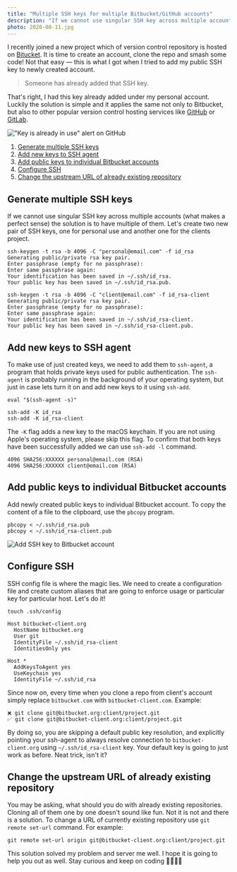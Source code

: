 ```yaml
---
title: "Multiple SSH keys for multiple Bitbucket/GitHub accounts"
description: "If we cannot use singular SSH key across multiple accounts (what makes a perfect sense) the solution is to have multiple of them. Let's create two new pair of SSH keys, one for personal use and another one for the clients project."
photo: 2020-08-11.jpg
---
```


I recently joined a new project which of version control repository is hosted on [Bitucket](https://bitbucket.org). It is time to create an account, clone the repo and smash some code! Not that easy — this is what I got when I tried to add my public SSH key to newly created account.

> Someone has already added that SSH key.

That's right, I had this key already added under my personal account. Luckily the solution is simple and it applies the same not only to Bitbucket, but also to other popular version control hosting services like [GitHub](https://github.com) or [GitLab](https://gitlab.com).

!["Key is already in use" alert on GitHub](/photos/2020-08-11-1.jpg)

1. [Generate multiple SSH keys](#generate-multiple-ssh-keys)
2. [Add new keys to SSH agent](#add-new-keys-to-ssh-agent)
3. [Add public keys to individual Bitbucket accounts](#add-public-keys-to-individual-bitbucket-accounts)
4. [Configure SSH](#configure-ssh)
5. [Change the upstream URL of already existing repository](#change-the-upstream-url-of-already-existing-repository)

## Generate multiple SSH keys

If we cannot use singular SSH key across multiple accounts (what makes a perfect sense) the solution is to have multiple of them. Let's create two new pair of SSH keys, one for personal use and another one for the clients project.

```
ssh-keygen -t rsa -b 4096 -C "personal@email.com" -f id_rsa
Generating public/private rsa key pair.
Enter passphrase (empty for no passphrase): 
Enter same passphrase again: 
Your identification has been saved in ~/.ssh/id_rsa.
Your public key has been saved in ~/.ssh/id_rsa.pub.
```

```
ssh-keygen -t rsa -b 4096 -C "client@email.com" -f id_rsa-client
Generating public/private rsa key pair.
Enter passphrase (empty for no passphrase): 
Enter same passphrase again: 
Your identification has been saved in ~/.ssh/id_rsa-client.
Your public key has been saved in ~/.ssh/id_rsa-client.pub.
```

## Add new keys to SSH agent

To make use of just created keys, we need to add them to `ssh-agent`, a program that holds private keys used for public authentication. The `ssh-agent` is probably running in the background of your operating system, but just in case lets turn it on and add new keys to it using `ssh-add`.

```
eval "$(ssh-agent -s)"
```

```
ssh-add -K id_rsa
ssh-add -K id_rsa-client
```

The `-K` flag adds a new key to the macOS keychain. If you are not using Apple's operating system, please skip this flag. To confirm that both keys have been successfully added we can use `ssh-add -l` command.

```
4096 SHA256:XXXXXX personal@email.com (RSA)
4096 SHA256:XXXXXX client@email.com (RSA)
```

## Add public keys to individual Bitbucket accounts

Add newly created public keys to individual Bitbucket account. To copy the content of a file to the clipboard, use the `pbcopy` program.

```
pbcopy < ~/.ssh/id_rsa.pub
pbcopy < ~/.ssh/id_rsa-client.pub
```

![Add SSH key to Bitbucket account](/photos/2020-08-11-2.jpg)

## Configure SSH

SSH config file is where the magic lies. We need to create a configuration file and create custom aliases that are going to enforce usage or particular key for particular host. Let's do it!

```
touch .ssh/config
```

```
Host bitbucket-client.org
  HostName bitbucket.org
  User git
  IdentityFile ~/.ssh/id_rsa-client
  IdentitiesOnly yes

Host *
  AddKeysToAgent yes
  UseKeychain yes
  IdentityFile ~/.ssh/id_rsa
```

Since now on, every time when you clone a repo from client's account simply replace `bitbucket.com` with `bitbucket-client.com`. Example:

```
❌ git clone git@bitbucket.org:client/project.git
✅ git clone git@bitbucket-client.org:client/project.git
```

By doing so, you are skipping a default public key resolution, and explicitly pointing your ssh-agent to always resolve connection to `bitbucket-client.org` using `~/.ssh/id_rsa-client` key. Your default key is going to just work as before. Neat trick, isn't it?

## Change the upstream URL of already existing repository

You may be asking, what should you do with already existing repositories. Cloning all of them one by one doesn't sound like fun. Not it is not and there is a solution. To change a URL of currently existing repository use `git remote set-url` command. For example:

```
git remote set-url origin git@bitbucket-client.org:client/project.git
```

This solution solved my problem and server me well. I hope it is going to help you out as well. Stay curious and keep on coding 👩‍💻👨‍💻
